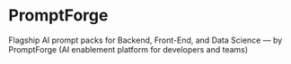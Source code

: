 # PromptForge
Flagship AI prompt packs for Backend, Front-End, and Data Science — by PromptForge (AI enablement platform for developers and teams)
